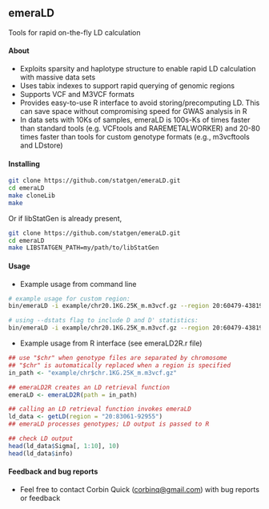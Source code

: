 ## emeraLD
Tools for rapid on-the-fly LD calculation
#### About
- Exploits sparsity and haplotype structure to enable rapid LD calculation with massive data sets
- Uses tabix indexes to support rapid querying of genomic regions
- Supports VCF and M3VCF formats
- Provides easy-to-use R interface to avoid storing/precomputing LD. This can save space without compromising speed for GWAS analysis in R 
- In data sets with 10Ks of samples, emeraLD is 100s-Ks of times faster than standard tools (e.g. VCFtools and RAREMETALWORKER) and 20-80 times faster than tools for custom genotype formats (e.g., m3vcftools and LDstore)
#### Installing 
```bash
git clone https://github.com/statgen/emeraLD.git  
cd emeraLD  
make cloneLib  
make  
```
Or if libStatGen is already present,  
```bash
git clone https://github.com/statgen/emeraLD.git  
cd emeraLD  
make LIBSTATGEN_PATH=my/path/to/libStatGen  
```
#### Usage 
- Example usage from command line  
```bash
# example usage for custom region:
bin/emeraLD -i example/chr20.1KG.25K_m.m3vcf.gz --region 20:60479-438197 --stdout | bgzip -c > my_LD.txt.gz

# using --dstats flag to include D and D' statistics:
bin/emeraLD -i example/chr20.1KG.25K_m.m3vcf.gz --region 20:60479-438197 --stdout --dstats | head
```
- Example usage from R interface (see emeraLD2R.r file) 
```R
## use "$chr" when genotype files are separated by chromosome
## "$chr" is automatically replaced when a region is specified
in_path <- "example/chr$chr.1KG.25K_m.m3vcf.gz"

## emeraLD2R creates an LD retrieval function 
emeraLD <- emeraLD2R(path = in_path)

## calling an LD retrieval function invokes emeraLD
ld_data <- getLD(region = "20:83061-92955")
## emeraLD processes genotypes; LD output is passed to R

## check LD output 
head(ld_data$Sigma[, 1:10], 10)
head(ld_data$info)
```
#### Feedback and bug reports
- Feel free to contact Corbin Quick (corbinq@gmail.com) with bug reports or feedback

